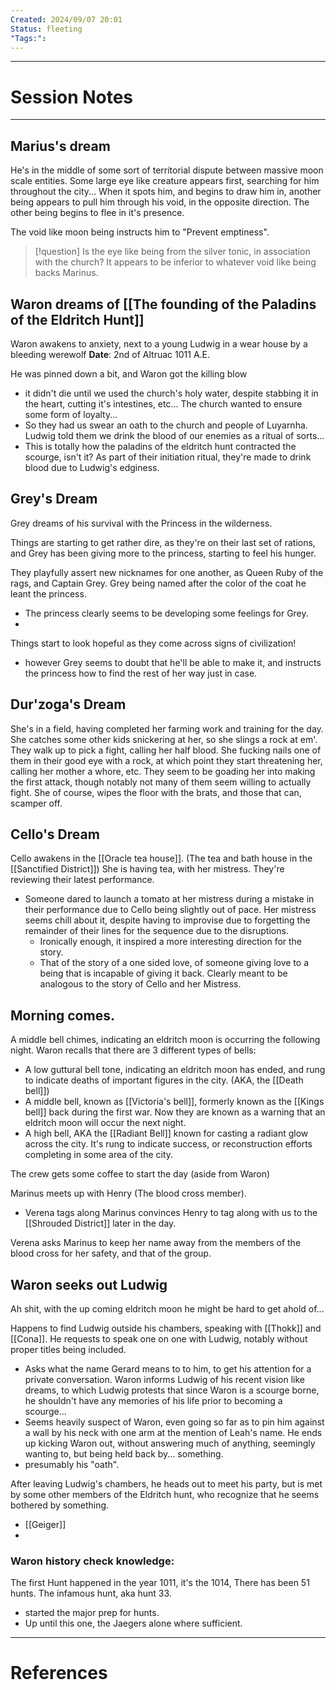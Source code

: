 ```yaml
---
Created: 2024/09/07 20:01
Status: fleeting
"Tags:":
---
```

---
# Session Notes
---
## Marius's dream
He's in the middle of some sort of territorial dispute between massive moon scale entities.
Some large eye like creature appears first, searching for him throughout the city... When it spots him, and begins to draw him in, another being appears to pull him through his void, in the opposite direction. The other being begins to flee in it's presence.

The void like moon being instructs him to "Prevent emptiness".
> [!question] Is the eye like being from the silver tonic, in association with the church?
> It appears to be inferior to whatever void like being backs Marinus.

## Waron dreams of [[The founding of the Paladins of the Eldritch Hunt]]
Waron awakens to anxiety, next to a young Ludwig in a wear house by a bleeding werewolf 
**Date**: 2nd of Altruac 1011 A.E. 

He was pinned down a bit, and Waron got the killing blow
- it didn't die until we used the church's holy water, despite stabbing it in the heart, cutting it's intestines, etc...
The church wanted to ensure some form of loyalty...
- So they had us swear an oath to the church and people of Luyarnha.
Ludwig told them we drink the blood of our enemies as a ritual of sorts...
- This is totally how the paladins of the eldritch hunt contracted the scourge, isn't it? As part of their initiation ritual, they're made to drink blood due to Ludwig's edginess.

## Grey's Dream
Grey dreams of his survival with the Princess in the wilderness.

Things are starting to get rather dire, as they're on their last set of rations, and Grey has been giving more to the princess, starting to feel his hunger.

They playfully assert new nicknames for one another, as Queen Ruby of the rags, and Captain Grey. Grey being named after the color of the coat he leant the princess.
- The princess clearly seems to be developing some feelings for Grey.
- 
Things start to look hopeful as they come across signs of civilization!
- however Grey seems to doubt that he'll be able to make it, and instructs the princess how to find the rest of her way just in case.
## Dur'zoga's Dream
She's in a field, having completed her farming work and training for the day.
She catches some other kids snickering at her, so she slings a rock at em'.
They walk up to pick a fight, calling her half blood.
She fucking nails one of them in their good eye with a rock, at which point they start threatening her, calling her mother a whore, etc.
They seem to be goading her into making the first attack, though notably not many of them seem willing to actually fight.
She of course, wipes the floor with the brats, and those that can, scamper off.

## Cello's Dream
Cello awakens in the [[Oracle tea house]]. (The tea and bath house in the [[Sanctified District]])
She is having tea, with her mistress. They're reviewing their latest performance.
- Someone dared to launch a tomato at her mistress during a mistake in their performance due to Cello being slightly out of pace. Her mistress seems chill about it, despite having to improvise due to forgetting the remainder of their lines for the sequence due to the disruptions.
	- Ironically enough, it inspired a more interesting direction for the story.
	- That of the story of a one sided love, of someone giving love to a being that is incapable of giving it back. Clearly meant to be analogous to the story of Cello and her Mistress.
## Morning comes.
A middle bell chimes, indicating an eldritch moon is occurring the following night.
Waron recalls that there are 3 different types of bells:
- A low guttural bell tone, indicating an eldritch moon has ended, and rung to indicate deaths of important figures in the city. (AKA, the [[Death bell]])
- A middle bell, known as [[Victoria's bell]], formerly known as the [[Kings bell]] back during the first war. Now they are known as a warning that an eldritch moon will occur the next night.
- A high bell, AKA the [[Radiant Bell]] known for casting a radiant glow across the city. It's rung to indicate success, or reconstruction efforts completing in some area of the city.

The crew gets some coffee to start the day (aside from Waron)

Marinus meets up with Henry (The blood cross member).
- Verena tags along
Marinus convinces Henry to tag along with us to the [[Shrouded District]] later in the day.

Verena asks Marinus to keep her name away from the members of the blood cross for her safety, and that of the group.

## Waron seeks out Ludwig
Ah shit, with the up coming eldritch moon he might be hard to get ahold of...

Happens to find Ludwig outside his chambers, speaking with [[Thokk]] and [[Cona]].
He requests to speak one on one with Ludwig, notably without proper titles being included.
- Asks what the name Gerard means to to him, to get his attention for a private conversation.
Waron informs Ludwig of his recent vision like dreams, to which Ludwig protests that since Waron is a scourge borne, he shouldn't have any memories of his life prior to becoming a scourge...
- Seems heavily suspect of Waron, even going so far as to pin him against a wall by his neck with one arm at the mention of Leah's name.
He ends up kicking Waron out, without answering much of anything, seemingly wanting to, but being held back by... something.
- presumably his "oath".

After leaving Ludwig's chambers, he heads out to meet his party, but is met by some other members of the Eldritch hunt, who recognize that he seems bothered by something.
- [[Geiger]]
- 
### Waron history check knowledge: 
The first Hunt happened in the year 1011, it's the 1014,
There has been 51 hunts.
The infamous hunt, aka hunt 33.
- started the major prep for hunts.
- Up until this one, the Jaegers alone where sufficient.


---
# References